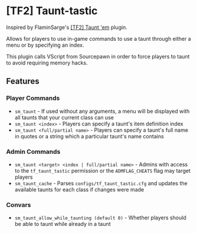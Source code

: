 # [TF2] Taunt-tastic
Inspired by FlaminSarge's [[TF2] Taunt 'em](https://github.com/FlaminSarge/tf_tauntem) plugin.

Allows for players to use in-game commands to use a taunt through either a menu or by specifying an index.

This plugin calls VScript from Sourcepawn in order to force players to taunt to avoid requiring memory hacks.

## Features

### Player Commands
- `sm_taunt` - If used without any arguments, a menu will be displayed with all taunts that your current class can use
- `sm_taunt <index>` - Players can specify a taunt's item definition index
- `sm_taunt <full/partial name>` - Players can specify a taunt's full name in quotes or a string which a particular taunt's name contains

### Admin Commands
- `sm_taunt <target> <index | full/partial name>` - Admins with access to the `tf_taunt_tastic` permission or the `ADMFLAG_CHEATS` flag may target players
- `sm_taunt_cache` - Parses `configs/tf_taunt_tastic.cfg` and updates the available taunts for each class if changes were made

### Convars
- `sm_taunt_allow_while_taunting (default 0)` - Whether players should be able to taunt while already in a taunt